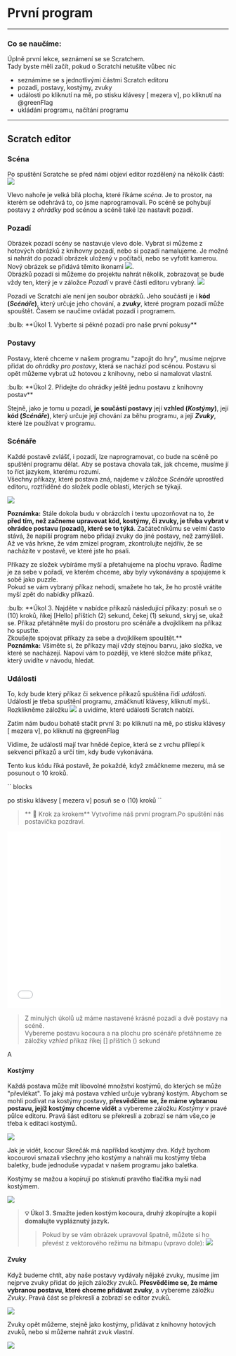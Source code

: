 # První program

---
### Co se naučíme:
Úplně první lekce, seznámení se se Scratchem.    
Tady byste měli začít, pokud o Scratchi netušíte vůbec nic

* seznámíme se s jednotlivými částmi Scratch editoru
* pozadí, postavy, kostýmy, zvuky
* události <sb>po kliknutí na mě</sb>, <sb>po stisku klávesy [ mezera v]</sb>, <sb>po kliknutí na @greenFlag</sb> 
* ukládání programu, načítání programu

---

## Scratch editor
### Scéna
Po spuštění Scratche se před námi objeví editor rozdělený na několik částí:    
![](editor_nepopsany.png)    

Vlevo nahoře je velká bílá plocha, které říkáme *scéna*. Je to prostor, na kterém se odehrává to, co jsme naprogramovali. Po scéně se pohybují postavy z *ohrádky* pod scénou a scéně také lze nastavit pozadí. 

### Pozadí

Obrázek pozadí scény se nastavuje vlevo dole. Vybrat si můžeme z hotových obrázků z knihovny pozadí, nebo si pozadí namalujeme. Je možné si nahrát do pozadí obrázek uložený v počítači, nebo se vyfotit kamerou.    
Nový obrázek se přidává těmito ikonami ![](volba_pozadi.png).    
Obrázků pozadí si můžeme do projektu nahrát několik, zobrazovat se bude vždy ten, který je v záložce *Pozadí* v pravé části editoru vybraný.
![](pozadi_aktivni.png)  

Pozadí ve Scratchi ale není jen soubor obrázků. Jeho součástí je i **kód (*Scénáře*)**, který určuje jeho chování, a ***zvuky***, které program pozadí může spouštět. Časem se naučíme ovládat pozadí i programem.

<div class="poznamka" markdown="1">
:bulb: **Úkol 1. Vyberte si pěkné pozadí pro naše první pokusy**
</div>

### Postavy
Postavy, které chceme v našem programu "zapojit do hry", musíme nejprve přidat do *ohrádky pro postavy*, která se nachází pod scénou. Postavu si opět můžeme vybrat už hotovou z knihovny, nebo si namalovat vlastní.

<div class="poznamka" markdown="1">
:bulb: **Úkol 2. Přidejte do ohrádky ještě jednu postavu z knihovny postav**
</div>

Stejně, jako je tomu u pozadí, **je součástí postavy** její **vzhled (*Kostýmy*)**, její **kód (*Scénáře*)**, který určuje její chování za běhu programu, a její ***Zvuky***, které lze používat v programu.

### Scénáře

Každé postavě zvlášť, i pozadí, lze naprogramovat, co bude na scéně po spuštění programu dělat. Aby se postava chovala tak, jak chceme, musíme jí to říct jazykem, kterému rozumí.    
Všechny příkazy, které postava zná, najdeme v záložce *Scénáře* uprostřed editoru, roztříděné do složek podle oblastí, kterých se týkají.

![](scenare.png)

 
<div class="poznamka"><b>Poznámka:</b> Stále dokola budu v obrázcích i textu upozorňovat na to, že <b>před tím, než začneme upravovat kód, kostýmy, či zvuky, je třeba vybrat v ohrádce postavu (pozadí), které se to týká</b>. Začátečníkůmu se velmi často stává, že napíší program nebo přidají zvuky do jiné postavy, než zamýšleli.<br/> Až ve vás hrkne, že vám zmizel program, zkontrolujte nejdřív, že se nacházíte v postavě, ve které jste ho psali.
</div>

Příkazy ze složek vybíráme myší a přetahujeme na plochu vpravo. Řadíme je za sebe v pořadí, ve kterém chceme, aby byly vykonávány a spojujeme k sobě jako puzzle.    
Pokud se vám vybraný příkaz nehodí, smažete ho tak, že ho prostě vrátíte myší zpět do nabídky příkazů.

<div class="poznamka" markdown="1">
:bulb: **Úkol 3. Najděte v nabídce příkazů následující příkazy: <sb>posuň se o (10) kroků</sb>, <sb> říkej [Hello] příštích (2) sekund</sb>, <sb>čekej (1) sekund</sb>,  <sb>skryj se</sb>, <sb>ukaž se</sb>. Příkaz přetáhněte myší do prostoru pro scénáře a dvojklikem na příkaz ho spusťte.
<br/>Zkoušejte spojovat příkazy za sebe a dvojklikem spouštět.**
</div>


<div class="poznamka" markdown="1"><b>Poznámka:</b> Všiměte si, že příkazy mají vždy stejnou barvu, jako složka, ve které se nacházejí. Napoví vám to později, ve které složce máte příkaz, který uvidíte v návodu, hledat.
</div>

### Události
To, kdy bude který příkaz či sekvence příkazů spuštěna řídí *události*. Událostí je třeba spuštění programu, zmáčknutí klávesy, kliknutí myší.. Rozklikněme záložku ![](udalosti.png) a uvidíme, které události Scratch nabízí.

Zatím nám budou bohatě stačit první 3: <sb>po kliknutí na mě</sb>, <sb>po stisku klávesy [ mezera v]</sb>, <sb>po kliknutí na @greenFlag</sb> 

Vidíme, že události mají tvar hnědé čepice, která se z vrchu přilepí k sekvenci příkazů a určí tím, kdy bude vykonávána.

Tento kus kódu říká postavě, že pokaždé, když zmáčkneme mezeru, má se posunout o 10 kroků.

``
blocks

po stisku klávesy [ mezera v]
posuň se o (10) kroků
``


>** :feet: Krok za krokem**
> Vytvoříme náš první program.Po spuštění nás postavička pozdraví.

 <iframe allowtransparency="true" width="485" height="402" src="//scratch.mit.edu/projects/embed/210821336/?autostart=false" frameborder="0" allowfullscreen></iframe>

>Z minulých úkolů už máme nastavené krásné pozadí a dvě postavy na scéně.    
>Vybereme postavu kocoura a na plochu pro scénáře přetáhneme ze záložky *vzhled* příkaz <sb> říkej [] příštích () sekund</sb>

A
    
#### Kostýmy

Každá postava může mít libovolné množství kostýmů, do kterých se může "převlékat". To jaký má postava vzhled určuje vybraný kostým. Abychom se mohli podívat na kostýmy postavy, **přesvědčíme se, že máme vybranou postavu, jejíž kostýmy chceme vidět** a vybereme záložku *Kostýmy* v pravé půlce editoru. Pravá šást editoru se překreslí a zobrazí se nám vše,co je třeba k editaci kostýmů.

![](kostymy.png)

Jak je vidět, kocour Skrečák má například kostýmy dva. Když bychom kocourovi smazali všechny jeho kostýmy a nahráli mu kostýmy třeba baletky, bude jednoduše vypadat v našem programu jako baletka.

Kostýmy se mažou a kopírují po stisknutí pravého tlačítka myši nad kostýmem.

![](editace_kostymu.png)


>**:bulb: Úkol 3. Smažte jeden kostým kocoura, druhý zkopírujte a kopii domalujte vypláznutý jazyk.** 
>> Pokud by se vám obrázek upravoval špatně, můžete si ho převést z vektorového režimu na bitmapu (vpravo dole): ![](na_bitmapu.png)


#### Zvuky
Když budeme chtít, aby naše postavy vydávaly nějaké zvuky, musíme jim nejprve zvuky přidat do jejich záložky zvuků.
**Přesvědčíme se, že máme vybranou postavu, které chceme přidávat zvuky**, a vybereme záložku *Zvuky*. Pravá část se překreslí a zobrazí se editor zvuků.

![](zvuk.png)

Zvuky opět můžeme, stejně jako kostýmy, přidávat z knihovny hotových zvuků, nebo si můžeme nahrát zvuk vlastní.

![](scratch_editor.png)